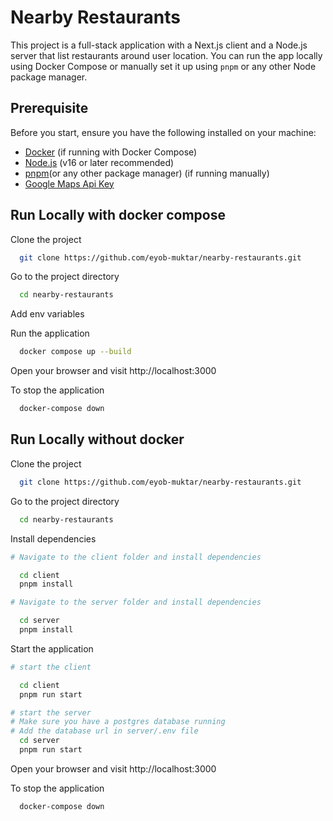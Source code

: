 # Nearby Restaurants

This project is a full-stack application with a Next.js client and a Node.js server that list restaurants around user location. You can run the app locally using Docker Compose or manually set it up using `pnpm` or any other Node package manager.

## Prerequisite

Before you start, ensure you have the following installed on your machine:

- [Docker](https://www.docker.com/get-started) (if running with Docker Compose)
- [Node.js](https://nodejs.org/) (v16 or later recommended)
- [pnpm](https://pnpm.io/)(or any other package manager) (if running manually)
- [Google Maps Api Key](https://developers.google.com/maps/documentation/javascript/get-api-key)

## Run Locally with docker compose

Clone the project

```bash
  git clone https://github.com/eyob-muktar/nearby-restaurants.git
```

Go to the project directory

```bash
  cd nearby-restaurants
```

Add env variables

Run the application

```bash
  docker compose up --build
```

Open your browser and visit http://localhost:3000

To stop the application

```bash
  docker-compose down
```

## Run Locally without docker

Clone the project

```bash
  git clone https://github.com/eyob-muktar/nearby-restaurants.git
```

Go to the project directory

```bash
  cd nearby-restaurants
```

Install dependencies

```bash
# Navigate to the client folder and install dependencies

  cd client
  pnpm install
```

```bash
# Navigate to the server folder and install dependencies

  cd server
  pnpm install
```

Start the application

```bash
# start the client

  cd client
  pnpm run start
```

```bash
# start the server
# Make sure you have a postgres database running
# Add the database url in server/.env file
  cd server
  pnpm run start
```

Open your browser and visit http://localhost:3000

To stop the application

```bash
  docker-compose down
```
